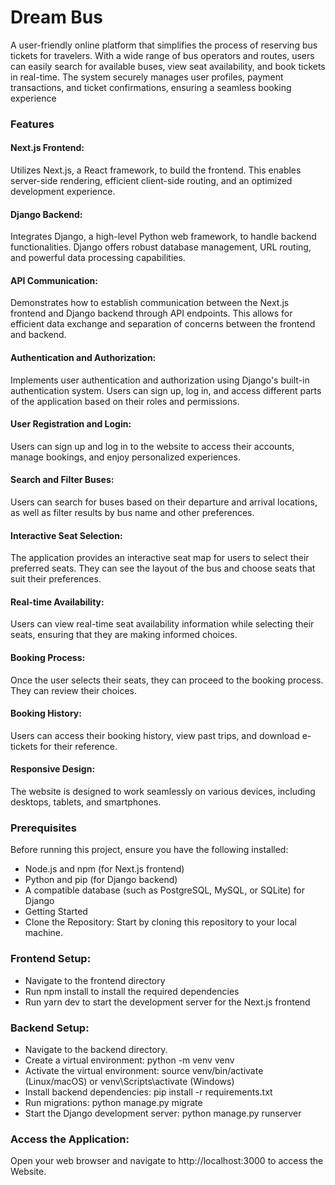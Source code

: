 <h1>Dream Bus</h1>
A user-friendly online platform that simplifies the process of reserving bus tickets for travelers. With a wide range of bus operators and routes, users can easily search for available buses, view seat availability, and book tickets in real-time. The system securely manages user profiles, payment transactions, and ticket confirmations, ensuring a seamless booking experience

<h3>Features</h3>
<h4>Next.js Frontend:</h4> Utilizes Next.js, a React framework, to build the frontend. This enables server-side rendering, efficient client-side routing, and an optimized development experience.

<h4>Django Backend:</h4> Integrates Django, a high-level Python web framework, to handle backend functionalities. Django offers robust database management, URL routing, and powerful data processing capabilities.

<h4>API Communication:</h4> Demonstrates how to establish communication between the Next.js frontend and Django backend through API endpoints. This allows for efficient data exchange and separation of concerns between the frontend and backend.

<h4>Authentication and Authorization:</h4> Implements user authentication and authorization using Django's built-in authentication system. Users can sign up, log in, and access different parts of the application based on their roles and permissions.

<h4>User Registration and Login:</h4> Users can sign up and log in to the website to access their accounts, manage bookings, and enjoy personalized experiences.

<h4>Search and Filter Buses:</h4> Users can search for buses based on their departure and arrival locations, as well as filter results by bus name and other preferences.

<h4>Interactive Seat Selection:</h4> The application provides an interactive seat map for users to select their preferred seats. They can see the layout of the bus and choose seats that suit their preferences.

<h4>Real-time Availability:</h4> Users can view real-time seat availability information while selecting their seats, ensuring that they are making informed choices.

<h4>Booking Process:</h4> Once the user selects their seats, they can proceed to the booking process. They can review their choices.

<h4>Booking History:</h4> Users can access their booking history, view past trips, and download e-tickets for their reference.

<h4>Responsive Design:</h4> The website is designed to work seamlessly on various devices, including desktops, tablets, and smartphones.


<h3>Prerequisites</h3>
Before running this project, ensure you have the following installed:
<ul>
<li>Node.js and npm (for Next.js frontend)</li>
<li>Python and pip (for Django backend)</li>
<li>A compatible database (such as PostgreSQL, MySQL, or SQLite) for Django</li>
<li>Getting Started</li>
<li>Clone the Repository: Start by cloning this repository to your local machine.</li>
</ul>

<h3>Frontend Setup:</h3>
<ul>
<li>Navigate to the frontend directory</li>
<li>Run npm install to install the required dependencies</li>
<li>Run yarn dev to start the development server for the Next.js frontend</li>
</ul>
<h3>Backend Setup:</h3>
<ul>
<li>Navigate to the backend directory.</li>
<li>Create a virtual environment: python -m venv venv</li>
<li>Activate the virtual environment: source venv/bin/activate (Linux/macOS) or venv\Scripts\activate (Windows)</li>
<li>Install backend dependencies: pip install -r requirements.txt</li>
<li>Run migrations: python manage.py migrate</li>
<li>Start the Django development server: python manage.py runserver</li>
</ul>

<h3>Access the Application:</h3>

Open your web browser and navigate to http://localhost:3000 to access the Website.